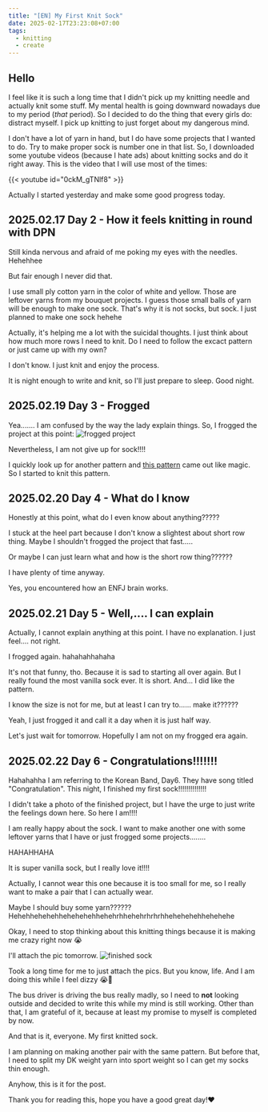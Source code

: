 ```yaml
---
title: "[EN] My First Knit Sock"
date: 2025-02-17T23:23:08+07:00
tags:
  - knitting
  - create
---
```

## Hello

I feel like it is such a long time that I didn't pick up my knitting needle and actually knit some stuff. My mental 
health is going downward nowadays due to my period (*that* period). So I decided to do the thing that every girls do: distract myself. I pick up knitting to just forget about my dangerous mind. 

I don't have a lot of yarn in hand, but I do have some projects that I wanted to do. Try to make proper sock is number one in that list. So, I downloaded some youtube videos (because I hate ads) about knitting socks and do it right away. This is the video that I will use most of the times:

{{< youtube id="0ckM_gTNlf8" >}}

Actually I started yesterday and make some good progress today.


## 2025.02.17 Day 2 - How it feels knitting in round with DPN

Still kinda nervous and afraid of me poking my eyes with the needles. Hehehhee

But fair enough I never did that. 

I use small ply cotton yarn in the color of white and yellow. Those are leftover yarns from my bouquet projects. I guess those small balls of yarn will be enough to make one sock. That's why it is not socks, but sock. I just planned to make one sock hehehe

Actually, it's helping me a lot with the suicidal thoughts. I just think about how much more rows I need to knit. Do I need to follow the excact pattern or just came up with my own?

I don't know. I just knit and enjoy the process.

It is night enough to write and knit, so I'll just prepare to sleep. Good night.


## 2025.02.19 Day 3 - Frogged

Yea....... I am confused by the way the lady explain things. So, I frogged the project at this point: 
![frogged project](IMG_20250218_110244.jpg)

Nevertheless, I am not give up for sock!!!!

I quickly look up for another pattern and [this pattern](https://www.lovecrafts.com/en-gb/p/simple-socks-with-short-row-heel-and-toe-knitting-pattern-by-dorothy-shaw) came out like magic. So I started to knit this pattern.


## 2025.02.20 Day 4 - What do I know

Honestly at this point, what do I even know about anything?????

I stuck at the heel part because I don't know a slightest about short row thing. Maybe I shouldn't frogged the project that fast.....

Or maybe I can just learn what and how is the short row thing??????

I have plenty of time anyway.

Yes, you encountered how an ENFJ brain works.


## 2025.02.21 Day 5 - Well,.... I can explain

Actually, I cannot explain anything at this point. I have no explanation. I just feel.... not right.

I frogged again. hahahahhahaha

It's not that funny, tho. Because it is sad to starting all over again. But I really found the most vanilla sock ever. It is short. And... I did like the pattern. 

I know the size is not for me, but at least I can try to...... make it??????

Yeah, I just frogged it and call it a day when it is just half way.

Let's just wait for tomorrow. Hopefully I am not on my frogged era again.

## 2025.02.22 Day 6 - Congratulations!!!!!!!

Hahahahha I am referring to the Korean Band, Day6. They have song titled "Congratulation". This night, I finished my first sock!!!!!!!!!!!!!!

I didn't take a photo of the finished project, but I have the urge to just write the feelings down here. So here I am!!!!

I am really happy about the sock. I want to make another one with some leftover yarns that I have or just frogged some projects........ 

HAHAHHAHA

It is super vanilla sock, but I really love it!!!! 

Actually, I cannot wear this one because it is too small for me, so I really want to make a pair that I can actually wear. 

Maybe I should buy some yarn?????? Hehehhehehehhehehehehhehehrhhehehrhrhrhhehehehehhehehehe

Okay, I need to stop thinking about this knitting things because it is making me crazy right now :sob:

I'll attach the pic tomorrow.
![finished sock](IMG_20250225_110431.jpg)

Took a long time for me to just attach the pics. But you know, life. And I am doing this while I feel dizzy 😭🙏

The bus driver is driving the bus really madly, so I need to **not** looking outside and decided to write this while my mind is still working. Other than that, I am grateful of it, because at least my promise to myself is completed by now. 

And that is it, everyone. My first knitted sock.

I am planning on making another pair with the same pattern. But before that, I need to split my DK weight yarn into sport weight so I can get my socks thin enough.

Anyhow, this is it for the post.

Thank you for reading this, hope you have a good great day!:heart:
